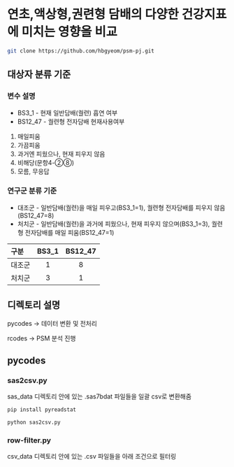 # 연초,액상형,권련형 담배의 다양한 건강지표에 미치는 영향을 비교
```bash
git clone https://github.com/hbgyeom/psm-pj.git
```
## 대상자 분류 기준
### 변수 설명
- BS3_1 - 현재 일반담배(궐련) 흡연 여부
- BS12_47 - 궐련형 전자담배 현재사용여부
1. 매일피움
2. 가끔피움
3. 과거엔 피웠으나, 현재 피우지 않음
8. 비해당(문항4-②⑧)
9. 모름, 무응답

### 연구군 분류 기준
- 대조군 - 일반담배(궐련)을 매일 피우고(BS3_1=1), 궐련형 전자담배를 피우지 않음(BS12_47=8)
- 처치군 - 일반담배(궐련)을 과거에 피웠으나, 현재 피우지 않으며(BS3_1=3), 궐련형 전자담배를 매일 피움(BS12_47=1)

| 구분 | BS3_1 | BS12_47 |
|:----|:-----:|:-------:|
| 대조군 | 1 | 8 |
| 처치군 | 3 | 1 |
## 디렉토리 설명
pycodes -> 데이터 변환 및 전처리

rcodes -> PSM 분석 진행
## pycodes
### sas2csv.py
sas_data 디렉토리 안에 있는 .sas7bdat 파일들을 일괄 csv로 변환해줌
```bash
pip install pyreadstat
```
```python
python sas2csv.py
```
### row-filter.py
csv_data 디렉토리 안에 있는 .csv 파일들을 아래 조건으로 필터링
